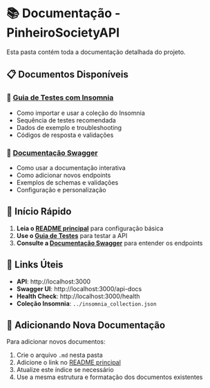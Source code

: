 # 📚 Documentação - PinheiroSocietyAPI

Esta pasta contém toda a documentação detalhada do projeto.

## 📋 Documentos Disponíveis

### 🧪 [Guia de Testes com Insomnia](./TESTE_INSOMNIA.md)
- Como importar e usar a coleção do Insomnia
- Sequência de testes recomendada
- Dados de exemplo e troubleshooting
- Códigos de resposta e validações

### 📖 [Documentação Swagger](./SWAGGER_README.md)
- Como usar a documentação interativa
- Como adicionar novos endpoints
- Exemplos de schemas e validações
- Configuração e personalização

## 🚀 Início Rápido

1. **Leia o [README principal](../README.md)** para configuração básica
2. **Use o [Guia de Testes](./TESTE_INSOMNIA.md)** para testar a API
3. **Consulte a [Documentação Swagger](./SWAGGER_README.md)** para entender os endpoints

## 🔗 Links Úteis

- **API**: http://localhost:3000
- **Swagger UI**: http://localhost:3000/api-docs
- **Health Check**: http://localhost:3000/health
- **Coleção Insomnia**: `../insomnia_collection.json`

## 📝 Adicionando Nova Documentação

Para adicionar novos documentos:

1. Crie o arquivo `.md` nesta pasta
2. Adicione o link no [README principal](../README.md)
3. Atualize este índice se necessário
4. Use a mesma estrutura e formatação dos documentos existentes
